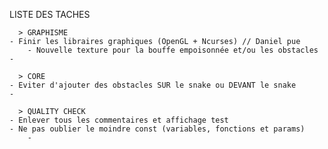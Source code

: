 LISTE DES TACHES

      > GRAPHISME
	- Finir les libraires graphiques (OpenGL + Ncurses) // Daniel pue
      	- Nouvelle texture pour la bouffe empoisonnée et/ou les obstacles
	- 

      > CORE
	- Eviter d'ajouter des obstacles SUR le snake ou DEVANT le snake
	- 

      > QUALITY CHECK
	- Enlever tous les commentaires et affichage test
	- Ne pas oublier le moindre const (variables, fonctions et params)
      	- 
